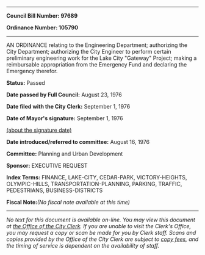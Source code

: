 

********

**Council Bill Number: 97689**
   
**Ordinance Number: 105790**
********

 AN ORDINANCE relating to the Engineering Department; authorizing the City Department; authorizing the City Engineer to perform certain preliminary engineering work for the Lake City "Gateway" Project; making a reimbursable appropriation from the Emergency Fund and declaring the Emergency therefor.

**Status:** Passed
   
**Date passed by Full Council:** August 23, 1976
   
**Date filed with the City Clerk:** September 1, 1976
   
**Date of Mayor's signature:** September 1, 1976
   
[(about the signature date)](/~public/approvaldate.htm)
   
   
   
**Date introduced/referred to committee:** August 16, 1976
   
**Committee:** Planning and Urban Development
   
**Sponsor:** EXECUTIVE REQUEST
   
   
**Index Terms:** FINANCE, LAKE-CITY, CEDAR-PARK, VICTORY-HEIGHTS, OLYMPIC-HILLS, TRANSPORTATION-PLANNING, PARKING, TRAFFIC, PEDESTRIANS, BUSINESS-DISTRICTS

**Fiscal Note:**_(No fiscal note available at this time)_
********

_No text for this document is available on-line. You may view this document at [the Office of the City Clerk](http://www.seattle.gov/leg/clerk/contactUs.htm). If you are unable to visit the Clerk's Office, you may request a copy or scan be made for you by Clerk staff. Scans and copies provided by the Office of the City Clerk are subject to [copy fees](http://clerk.seattle.gov/~public/clerkfees.htm), and the timing of service is dependent on the availability of staff._

